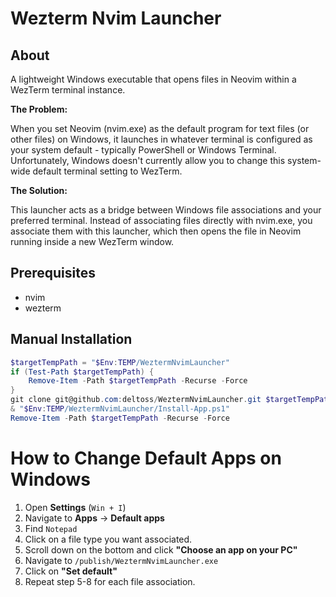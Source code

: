 # Wezterm Nvim Launcher

## About

A lightweight Windows executable that opens files in Neovim within a WezTerm terminal instance.

**The Problem:**

When you set Neovim (nvim.exe) as the default program for text files (or other files) on Windows, it launches in whatever terminal is configured as your system default - typically PowerShell or Windows Terminal. Unfortunately, Windows doesn't currently allow you to change this system-wide default terminal setting to WezTerm.

**The Solution:**

This launcher acts as a bridge between Windows file associations and your preferred terminal. Instead of associating files directly with nvim.exe, you associate them with this launcher, which then opens the file in Neovim running inside a new WezTerm window.

## Prerequisites

- nvim
- wezterm

## Manual Installation

```powershell
$targetTempPath = "$Env:TEMP/WeztermNvimLauncher"
if (Test-Path $targetTempPath) {
    Remove-Item -Path $targetTempPath -Recurse -Force
}
git clone git@github.com:deltoss/WeztermNvimLauncher.git $targetTempPath
& "$Env:TEMP/WeztermNvimLauncher/Install-App.ps1"
Remove-Item -Path $targetTempPath -Recurse -Force
```

# How to Change Default Apps on Windows

1. Open **Settings** (`Win + I`)
2. Navigate to **Apps** → **Default apps**
4. Find `Notepad`
5. Click on a file type you want associated.
6. Scroll down on the bottom and click **"Choose an app on your PC"**
7. Navigate to `/publish/WeztermNvimLauncher.exe`
8. Click on **"Set default"**
9. Repeat step 5-8 for each file association.

